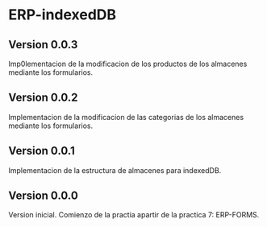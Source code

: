# ERP-indexedDB  
    
## Version 0.0.3  
Imp0lementacion de la modificacion de los productos de los almacenes mediante los formularios.  
## Version 0.0.2  
Implementacion de la modificacion de las categorias de los almacenes mediante los formularios.  
## Version 0.0.1  
Implementacion de la estructura de almacenes para indexedDB.
## Version 0.0.0  
Version inicial. Comienzo de la practia apartir de la practica 7: ERP-FORMS.  
